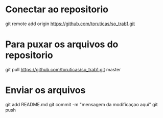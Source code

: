 # Conectar ao repositorio
git remote add origin https://github.com/toruticas/so_trab1.git

# Para puxar os arquivos do repositorio
git pull https://github.com/toruticas/so_trab1.git master

# Enviar os arquivos
git add README.md
git commit -m "mensagem da modificaçao aqui"
git push



